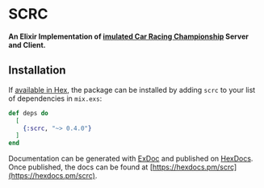 # SCRC

**An Elixir Implementation of [imulated Car Racing Championship](https://arxiv.org/abs/1304.1672) Server and Client.**

## Installation

If [available in Hex](https://hex.pm/docs/publish), the package can be installed
by adding `scrc` to your list of dependencies in `mix.exs`:

```elixir
def deps do
  [
    {:scrc, "~> 0.4.0"}
  ]
end
```

Documentation can be generated with [ExDoc](https://github.com/elixir-lang/ex_doc)
and published on [HexDocs](https://hexdocs.pm). Once published, the docs can
be found at [https://hexdocs.pm/scrc](https://hexdocs.pm/scrc).

